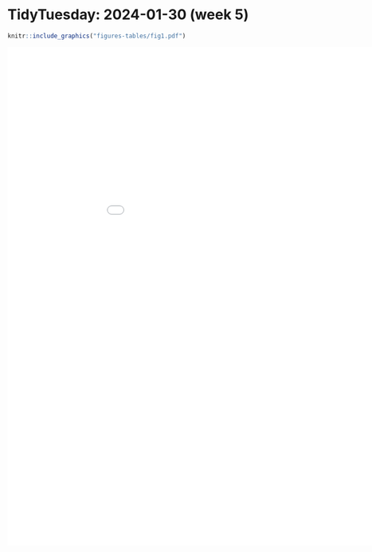 
# TidyTuesday: 2024-01-30 (week 5)

``` r
knitr::include_graphics("figures-tables/fig1.pdf") 
```

<embed src="figures-tables/fig1.pdf" width="1000" height="1000" type="application/pdf" />
